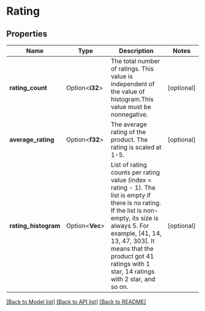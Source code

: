 # Rating

## Properties

Name | Type | Description | Notes
------------ | ------------- | ------------- | -------------
**rating_count** | Option<**i32**> | The total number of ratings. This value is independent of the value of histogram.This value must be nonnegative. | [optional]
**average_rating** | Option<**f32**> | The average rating of the product. The rating is scaled at 1-5. | [optional]
**rating_histogram** | Option<**Vec<i32>**> | List of rating counts per rating value (index = rating - 1). The list is empty if there is no rating. If the list is non-empty, its size is always 5. For example, [41, 14, 13, 47, 303]. It means that the product got 41 ratings with 1 star, 14 ratings with 2 star, and so on. | [optional]

[[Back to Model list]](../README.md#documentation-for-models) [[Back to API list]](../README.md#documentation-for-api-endpoints) [[Back to README]](../README.md)


